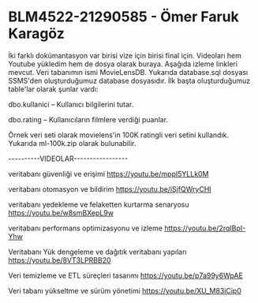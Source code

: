 # BLM4522-21290585 - Ömer Faruk Karagöz
İki farklı dokümantasyon var birisi vize için birisi final için. Videoları hem Youtube yükledim hem de dosya olarak buraya. Aşağıda izleme linkleri mevcut. Veri tabanımın ismi MovieLensDB. Yukarıda database.sql dosyası SSMS'den oluşturduğumuz database dosyasıdır. İlk başta oluşturduğumuz table'lar olarak şunlar vardı:

dbo.kullanici – Kullanıcı bilgilerini tutar.

dbo.rating – Kullanıcıların filmlere verdiği puanlar.

Örnek veri seti olarak movielens'in 100K ratingli veri setini kullandık. Yukarıda ml-100k.zip olarak bulunabilir.

----------VIDEOLAR-----------------

veritabanı güvenliği ve erişimi https://youtu.be/mppI5YLLk0M

veritabanı otomasyon ve bildirim https://youtu.be/iSjfQWryCHI

veritabanı yedekleme ve felaketten kurtarma senaryosu https://youtu.be/w8smBXepL9w

veritabanı performans optimizasyonu ve izleme https://youtu.be/2rqIBpI-Yhw

Veritabanı Yük dengeleme ve dağıtık veritabanı yapıları https://youtu.be/8VT3LPRBB20

Veri temizleme ve ETL süreçleri tasarımı https://youtu.be/p7a99y6WpAE

Veri tabanı yükseltme ve sürüm yönetimi https://youtu.be/XU_M83iCip0
